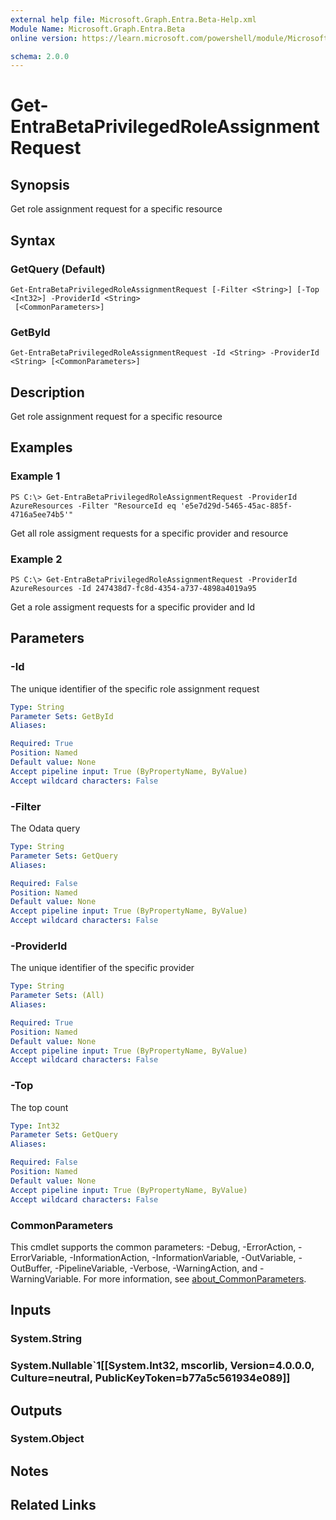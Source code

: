 ```yaml
---
external help file: Microsoft.Graph.Entra.Beta-Help.xml
Module Name: Microsoft.Graph.Entra.Beta
online version: https://learn.microsoft.com/powershell/module/Microsoft.Graph.Entra.Beta/Get-EntraBetaPrivilegedRoleAssignmentRequest

schema: 2.0.0
---
```


# Get-EntraBetaPrivilegedRoleAssignmentRequest

## Synopsis
Get role assignment request for a specific resource

## Syntax

### GetQuery (Default)
```
Get-EntraBetaPrivilegedRoleAssignmentRequest [-Filter <String>] [-Top <Int32>] -ProviderId <String>
 [<CommonParameters>]
```

### GetById
```
Get-EntraBetaPrivilegedRoleAssignmentRequest -Id <String> -ProviderId <String> [<CommonParameters>]
```

## Description
Get role assignment request for a specific resource

## Examples

### Example 1
```
PS C:\> Get-EntraBetaPrivilegedRoleAssignmentRequest -ProviderId AzureResources -Filter "ResourceId eq 'e5e7d29d-5465-45ac-885f-4716a5ee74b5'"
```

Get all role assigment requests for a specific provider and resource

### Example 2
```
PS C:\> Get-EntraBetaPrivilegedRoleAssignmentRequest -ProviderId AzureResources -Id 247438d7-fc8d-4354-a737-4898a4019a95
```

Get a role assigment requests for a specific provider and Id

## Parameters

### -Id
The unique identifier of the specific role assignment request

```yaml
Type: String
Parameter Sets: GetById
Aliases:

Required: True
Position: Named
Default value: None
Accept pipeline input: True (ByPropertyName, ByValue)
Accept wildcard characters: False
```

### -Filter
The Odata query

```yaml
Type: String
Parameter Sets: GetQuery
Aliases:

Required: False
Position: Named
Default value: None
Accept pipeline input: True (ByPropertyName, ByValue)
Accept wildcard characters: False
```

### -ProviderId
The unique identifier of the specific provider

```yaml
Type: String
Parameter Sets: (All)
Aliases:

Required: True
Position: Named
Default value: None
Accept pipeline input: True (ByPropertyName, ByValue)
Accept wildcard characters: False
```

### -Top
The top count

```yaml
Type: Int32
Parameter Sets: GetQuery
Aliases:

Required: False
Position: Named
Default value: None
Accept pipeline input: True (ByPropertyName, ByValue)
Accept wildcard characters: False
```

### CommonParameters
This cmdlet supports the common parameters: -Debug, -ErrorAction, -ErrorVariable, -InformationAction, -InformationVariable, -OutVariable, -OutBuffer, -PipelineVariable, -Verbose, -WarningAction, and -WarningVariable. For more information, see [about_CommonParameters](https://go.microsoft.com/fwlink/?LinkID=113216).

## Inputs

### System.String
### System.Nullable`1[[System.Int32, mscorlib, Version=4.0.0.0, Culture=neutral, PublicKeyToken=b77a5c561934e089]]
## Outputs

### System.Object
## Notes

## Related Links
